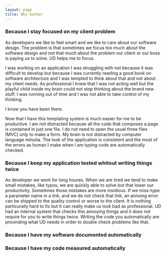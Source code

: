 ```yaml
---
layout: page
title: Why bother
---
```


### Because I stay focused on my client problem

As developers we like to feel smart and we like to care about our software design. The problem is that sometimes we focus too much about the software design and not that much about the problem our client or our boss is paying us to solve.
UD helps me to focus.

I was working on an application I was struggling with not because it was difficult to develop but because I was currently reading a good book on software architecture and I was tempted to think about that and not about my client needs. 
As professional I knew that I was not acting well but the playful child inside my brain could not stop thinking about the brand new stuff.
I was running out of time and I was not able to take control of my thinking.

I know you have been there.

Now that I have this templating system is much easier for me to be productive.
I am not distracted because all the code that composes a page is contained in just one file. I do not need to open the usual three files (MVC) only to make a form. My brain is not distracted by computer language minutia. The look of the application is consistent and the most of the errors as human I make when I am typing code are automatically checked.

### Because I keep my application tested whitout writing things twice

As developer we work for long houres. When we are tired we tend to make small mistakes, like typos, we are quickly able to solve but that lower our productivity. 
Sometimes those mistakes are more insidious.
If we miss-type a parameter name in a link, and we do not check that link, an annoing error can be shipped to the quality control or worse to the client. It is nothing particurally hard to fix but It can really make us look bad as professional. UD had an internal system that checks this annoying things and it does not require for you to write things twice. Writing the code you automatically are provinding what UD needs in order to double check problems like that.

### Because I have my software documented automatically



### Because I have my code measured automatically


